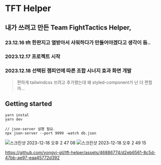 # TFT Helper
## 내가 쓰려고 만든 Team FightTactics Helper,

### 23.12.16 tft 한판지고 열받아서 샤워하다가 만들어야겠다고 생각이 듬..
### 2023.12.17 프로젝트 시작
### 2023.12.18 선택된 챔피언에 따른 조합 시너지 효과 화면 개발
> 편하게 tailwindcss 쓰려고 추가했는데 왜 styled-component가 난 더 편할까...

## Getting started
```bash
yarn instal
yarn dev
```

```
// json-server 실행 필요.
npx json-server --port 9999 -watch db.json
```

![스크린샷 2023-12-18 오후 2 47 08](https://github.com/yongyi-gil/tft-helper/assets/46886774/2110bc9b-94cd-4cf3-a4c5-4bd2af4948cf)
![스크린샷 2023-12-18 오후 2 49 15](https://github.com/yongyi-gil/tft-helper/assets/46886774/b91c93e8-5513-4cfa-b136-401499df899f)


https://github.com/yongyi-gil/tft-helper/assets/46886774/d2eb6561-8c5d-47bb-ae97-eaa45772d392

